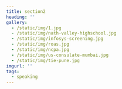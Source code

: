 ```yaml
---
title: section2
heading: ''
gallery:
  - /static/img/1.jpg
  - /static/img/nath-valley-highschool.jpg
  - /static/img/infosys-screening.jpg
  - /static/img/roas.jpg
  - /static/img/ncpa.jpg
  - /static/img/us-consulate-mumbai.jpg
  - /static/img/tie-pune.jpg
imgurl: ''
tags:
  - speaking
---
```



